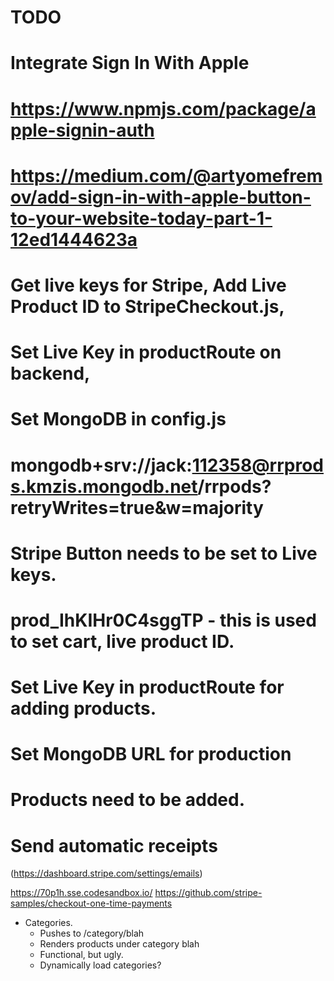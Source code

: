 # TODO

# Integrate Sign In With Apple
# https://www.npmjs.com/package/apple-signin-auth
#  https://medium.com/@artyomefremov/add-sign-in-with-apple-button-to-your-website-today-part-1-12ed1444623a

# Get live keys for Stripe, Add Live Product ID to StripeCheckout.js,
# Set Live Key in productRoute on backend,
# Set MongoDB in config.js
# mongodb+srv://jack:112358@rrprods.kmzis.mongodb.net/rrpods?retryWrites=true&w=majority



# Stripe Button needs to be set to Live keys.
# prod_IhKIHr0C4sggTP - this is used to set cart, live product ID.
# Set Live Key in productRoute for adding products.
# Set MongoDB URL for production 
# Products need to be added.


# Send automatic receipts

(https://dashboard.stripe.com/settings/emails)

https://70p1h.sse.codesandbox.io/
https://github.com/stripe-samples/checkout-one-time-payments

- Categories.
  - Pushes to /category/blah
  - Renders products under category blah
  - Functional, but ugly.
  - Dynamically load categories?
